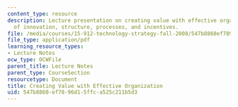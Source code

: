 ```yaml
---
content_type: resource
description: Lecture presentation on creating value with effective organization, organizational
  of innovation, structure, processes, and incentives.
file: /media/courses/15-912-technology-strategy-fall-2008/547b8860ef7896d15ffca525c211b5d3_lec_07.pdf
file_type: application/pdf
learning_resource_types:
- Lecture Notes
ocw_type: OCWFile
parent_title: Lecture Notes
parent_type: CourseSection
resourcetype: Document
title: Creating Value with Effective Organization
uid: 547b8860-ef78-96d1-5ffc-a525c211b5d3
---
```

